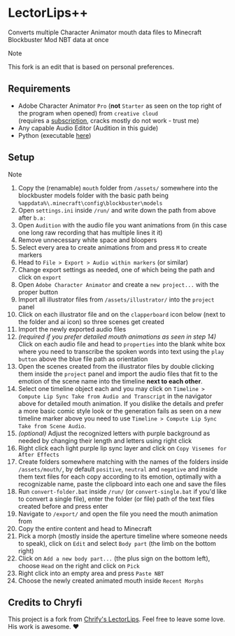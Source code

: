 # LectorLips++
Converts multiple Character Animator mouth data files to Minecraft Blockbuster Mod NBT data at once

> [!NOTE]
> This fork is an edit that is based on personal preferences.

## Requirements
- Adobe Character Animator `Pro` (**not** `Starter` as seen on the top right of the program when opened) from `creative cloud`\
(requires a [subscription](https://www.adobe.com/de/creativecloud/plans.html), cracks mostly do not work - trust me)
- Any capable Audio Editor (Audition in this guide)
- Python (executable [here](https://www.python.org/downloads/))

## Setup
> [!NOTE]
1. Copy the (renamable) `mouth` folder from `/assets/` somewhere into the blockbuster models folder with the basic path being `%appdata%\.minecraft\config\blockbuster\models`
2. Open `settings.ini` inside `/run/` and write down the path from above after `b.a:`
3. Open `Audition` with the audio file you want animations from (in this case one long raw recording that has multiple lines it it)
4. Remove unnecessary white space and bloopers
5. Select every area to create animations from and press `M` to create markers
6. Head to `File > Export > Audio within markers` (or similar)
7. Change export settings as needed, one of which being the path and click on `export`
8. Open `Adobe Character Animator` and create a `new project...` with the proper button
9. Import all illustrator files from `/assets/illustrator/` into the `project` panel
10. Click on each illustrator file and on the `clapperboard` icon below (next to the folder and ai icon) so three scenes get created
11. Import the newly exported audio files
12. *(required if you prefer detailed mouth animations as seen in step 14)* Click on each audio file and head to `properties` into the blank white box where you need to transcribe the spoken words into text using the `play button` above the blue file path as orientation
13. Open the scenes created from the illustrator files by double clicking them inside the `project` panel and import the audio files that fit to the emotion of the scene name into the timeline **next to each other**.
14. Select one timeline object each and you may click on `Timeline > Compute Lip Sync Take from Audio and Transcript` in the navigator above for detailed mouth animation. If you dislike the details and prefer a more basic comic style look or the generation fails as seen on a new timeline marker above you need to use `Timeline > Compute Lip Sync Take from Scene Audio`.
15. *(optional)* Adjust the recognized letters with purple background as needed by changing their length and letters using right click
16. Right click each light purple lip sync layer and click on `Copy Visemes for After Effects`
17. Create folders somewhere matching with the names of the folders inside `/assets/mouth/`, by default `positive`, `neutral` and `negative` and inside them text files for each copy according to its emotion, optimally with a recognizable name, paste the clipboard into each one and save the files
18. Run `convert-folder.bat` inside `/run/` (or `convert-single.bat` if you'd like to convert a single file), enter the folder (or file) path of the text files created before and press enter
19. Navigate to `/export/` and open the file you need the mouth animation from
20. Copy the entire content and head to Minecraft
21. Pick a morph (mostly inside the aperture timeline where someone needs to speak), click on `Edit` and select `Body part` (the limb on the bottom right)
22. Click on `Add a new body part...` (the plus sign on the bottom left), choose `Head` on the right and click on `Pick`
23. Right click into an empty area and press `Paste NBT`
24. Choose the newly created animated mouth inside `Recent Morphs`

## Credits to Chryfi
This project is a fork from [Chrify's LectorLips](https://github.com/Chryfi/LectorLips). Feel free to leave some love. His work is awesome. ❤️